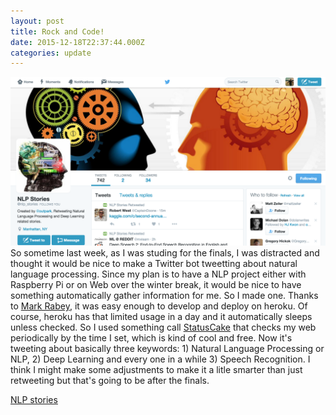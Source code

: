 ```yaml
---
layout: post
title: Rock and Code!
date: 2015-12-18T22:37:44.000Z
categories: update
---
```


<img src="/images/fulls/twit.png" class="fit image"> So sometime last week, as I was studing for the finals, I was distracted and thought it would be nice to make a Twitter bot tweetting about natural language processing. Since my plan is to have a NLP project either with Raspberry Pi or on Web over the winter break, it would be nice to have something automatically gather information for me. So I made one. Thanks to [Mark Rabey](http://markrabey.com/2014/05/09/build-a-twitter-bot-with-node-js/), it was easy enough to develop and deploy on heroku. Of course, heroku has that limited usage in a day and it automatically sleeps unless checked. So I used something call [StatusCake](https://www.statuscake.com/App/YourStatus.php) that checks my web periodically by the time I set, which is kind of cool and free.
Now it's tweeting about basically three keywords: 1) Natural Language Processing or NLP, 2) Deep Learning and every one in a while 3) Speech Recognition. I think I might make some adjustments to make it a litle smarter than just retweeting but that's going to be after the finals. 

[NLP stories](https://twitter.com/nlp_stories)